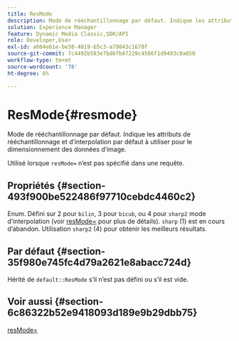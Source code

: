 ```yaml
---
title: ResMode
description: Mode de rééchantillonnage par défaut. Indique les attributs de rééchantillonnage et d’interpolation par défaut à utiliser pour le dimensionnement des données d’image.
solution: Experience Manager
feature: Dynamic Media Classic,SDK/API
role: Developer,User
exl-id: a604e61e-be38-4819-b5c3-a79843c1678f
source-git-commit: 7c4492b583e7bd6fb87229c4566f1d9493c8a650
workflow-type: tm+mt
source-wordcount: '78'
ht-degree: 6%

---
```


# ResMode{#resmode}

Mode de rééchantillonnage par défaut. Indique les attributs de rééchantillonnage et d’interpolation par défaut à utiliser pour le dimensionnement des données d’image.

Utilisé lorsque `resMode=` n’est pas spécifié dans une requête.

## Propriétés {#section-493f900be522486f97710cebdc4460c2}

Enum. Défini sur 2 pour `bilin`, 3 pour `bicub`, ou 4 pour `sharp2` mode d’interpolation (voir [resMode=](/help/aem-is-ir-api/is-api/http-ref/image-serving-api-ref/c-http-protocol-reference/c-command-reference/r-is-http-resmode.md) pour plus de détails). `sharp` (1) est en cours d’abandon. Utilisation `sharp2` (4) pour obtenir les meilleurs résultats.

## Par défaut {#section-35f980e745fc4d79a2621e8abacc724d}

Hérité de `default::ResMode` s’il n’est pas défini ou s’il est vide.

## Voir aussi {#section-6c86322b52e9418093d189e9b29dbb75}

[resMode=](../../../../../is-api/image-catalog/image-serving-api-ref/c-image-catalog-reference/c-attributes-reference/r-is-cat-resmode.md#reference-609095ef568743a086f28d87c54dafa2)

